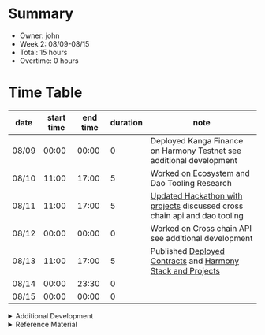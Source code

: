# Summary
* Owner: john
* Week 2: 08/09-08/15
* Total: 15 hours
* Overtime: 0 hours

# Time Table
| date  | start time  | end time | duration  |  note |
|---|---|---|---|---|
| 08/09 | 00:00 | 00:00 | 0 | Deployed Kanga Finance on Harmony Testnet see additional development |
| 08/10 | 11:00 | 17:00 | 5 | [Worked on Ecosystem](https://docs.harmony.one/home/developers/harmony-stack) and Dao Tooling Research
| 08/11 | 11:00 | 17:00 | 5 | [Updated Hackathon with projects](https://github.com/harmony-one/hackathon) discussed cross chain api and dao tooling
| 08/12 | 00:00 | 00:00 | 0 | Worked on Cross chain API see additional development
| 08/13 | 11:00 | 17:00 | 5 | Published [Deployed Contracts](https://docs.harmony.one/home/developers/list-of-deployed-contracts) and [Harmony Stack and Projects](https://docs.harmony.one/home/developers/harmony-stack)
| 08/14 | 00:00 | 23:30 | 0 | 
| 08/15 | 00:00 | 00:00 | 0 |

<details>
  <summary>Additional Development </summary>
  
  - [Deployed Kanga Finance AMM (Sushiswap clone) on Harmony Testnet](https://github.com/KangaFinance/crosschain-api/tree/dev)
```
    johnlaptop sushiswap (canary) $ npx hardhat --network harmony-testnet deploy
(node:90492) Warning: Accessing non-existent property 'VERSION' of module exports inside circular dependency
(Use `node --trace-warnings ...` to show where the warning was created)
Nothing to compile
Creating Typechain artifacts in directory types for target ethers-v5
Successfully generated Typechain artifacts!
reusing "UniswapV2Factory" at 0x80a000F9D85cFB9a426065189b7FeEE868A8a41C
reusing "UniswapV2Router02" at 0x4DED055AD5a6734286d5Cc6855311aAcb6E1e1C8
reusing "SushiToken" at 0x1428261e49E2C1554438eDB657915436c05d134E
reusing "MasterChef" at 0x5F61Eb3C0022B509c5f8BD5326a1b36FF3DAA143
reusing "MiniChefV2" at 0x1cac14BdE3EdE36818eb5E093516176E2b07aAAe
reusing "Multicall2" at 0x7D979d3ec1594Db739e7536C54cc14C4975f19EA
reusing "SushiBar" at 0x36A920e061A733a7Ba8dB1fdE01bE308e240fff1
deploying "SushiMaker" (tx: 0x546580eb6f0bbb1c8dde4733bab2d1873b8d5522137723f76325a171f3ef6371)...: deployed at 0x1388ae7AE05CEf9283b6f673853b015415079EaF with 1302089 gas
Setting maker owner
deploying "SushiRoll" (tx: 0x58523509905124cb42d78a18d27af630fd8f9d3bb3e8419ce12639ce852b817e)...: deployed at 0x6BAaE86C4970a1BDFf437246a2A336BF82502263 with 1028565 gas
```
  - [Worked on Cross Chain API](https://github.com/KangaFinance/crosschain-api/tree/dev)
</details>

<details>
  <summary>Reference Material </summary>
  
  - [Incubator Dao Research Notion](https://www.notion.so/eavenetwork/Harmony-82605083056e4105a68f84f30253b723)
  - [Incubator DAO Research Github](https://github.com/harmony-one-john/incubator-dao)
  - [Kanga Finance Development](https://github.com/KangaFinance)
  - [EAVE Platform Development](https://github.com/EaveNetwork)

</details>
